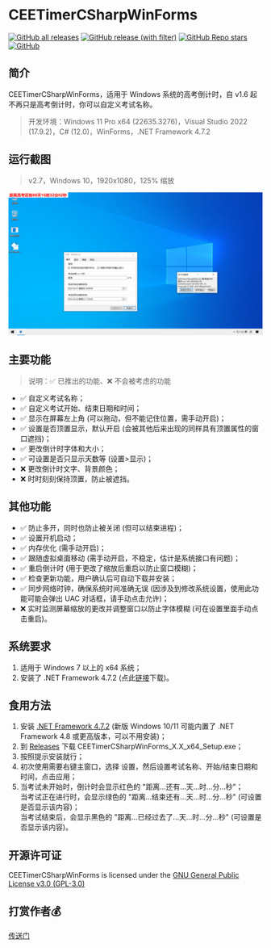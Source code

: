 # CEETimerCSharpWinForms
[![GitHub all releases](https://img.shields.io/github/downloads/WangHaonie/CEETimerCSharpWinForms/total?logo=github&label=%E4%B8%8B%E8%BD%BD%E9%87%8F&color=%23DC67A5)](#) [![GitHub release (with filter)](https://img.shields.io/github/v/release/WangHaonie/CEETimerCSharpWinForms?logo=github&label=%E6%9C%80%E6%96%B0%E7%89%88&color=%23178600)](https://github.com/WangHaonie/CEETimerCSharpWinForms/releases/latest/) [![GitHub Repo stars](https://img.shields.io/github/stars/WangHaonie/CEETimerCSharpWinForms?logo=github&label=Stars&color=%23E5B84E)](#) [![GitHub](https://img.shields.io/github/license/WangHaonie/CEETimerCSharpWinForms?logo=github&label=%E8%AE%B8%E5%8F%AF%E8%AF%81&color=%233C9DF8)](https://github.com/WangHaonie/CEETimerCSharpWinForms/blob/main/LICENSE)
## 简介
CEETimerCSharpWinForms，适用于 Windows 系统的高考倒计时，自 v1.6 起不再只是高考倒计时，你可以自定义考试名称。
> 开发环境：Windows 11 Pro x64 (22635.3276)，Visual Studio 2022 (17.9.2)，C# (12.0)，WinForms，.NET Framework 4.7.2
## 运行截图
> v2.7，Windows 10，1920x1080，125% 缩放

![主窗口](./Screenshot.jpg)
## 主要功能
> 说明：✅ 已推出的功能、❌ 不会被考虑的功能

+ ✅ 自定义考试名称；
+ ✅ 自定义考试开始、结束日期和时间；
+ ✅ 显示在屏幕左上角 (可以拖动，但不能记住位置，需手动开启)；
+ ✅ 设置是否顶置显示，默认开启 (会被其他后来出现的同样具有顶置属性的窗口遮挡)；
+ ✅ 更改倒计时字体和大小；
+ ✅ 可设置是否只显示天数等 (设置>显示)；
+ ❌ 更改倒计时文字、背景颜色；
+ ❌ 时时刻刻保持顶置，防止被遮挡。
## 其他功能
+ ✅ 防止多开，同时也防止被关闭 (但可以结束进程)；
+ ✅ 设置开机启动；
+ ✅ 内存优化 (需手动开启)；
+ ✅ 跟随虚拟桌面移动 (需手动开启，不稳定，估计是系统接口有问题)；
+ ✅ 重启倒计时 (用于更改了缩放后重启以防止窗口模糊)；
+ ✅ 检查更新功能，用户确认后可自动下载并安装；
+ ✅ 同步网络时钟，确保系统时间准确无误 (因涉及到修改系统设置，使用此功能可能会弹出 UAC 对话框，请手动点击允许)；
+ ❌ 实时监测屏幕缩放的更改并调整窗口以防止字体模糊 (可在设置里面手动点击重启)。

## 系统要求
1. 适用于 Windows 7 以上的 x64 系统；
2. 安装了 .NET Framework 4.7.2 (点此[链接](https://dotnet.microsoft.com/zh-cn/download/dotnet-framework/thank-you/net472-offline-installer)下载)。
## 食用方法
1. 安装 [.NET Framework 4.7.2](https://dotnet.microsoft.com/zh-cn/download/dotnet-framework/thank-you/net472-offline-installer) (新版 Windows 10/11 可能内置了 .NET Framework 4.8 或更高版本，可以不用安装)；
2. 到 [Releases](https://github.com/WangHaonie/CEETimerCSharpWinForms/releases/latest) 下载 CEETimerCSharpWinForms_X.X_x64_Setup.exe；
3. 按照提示安装就行；
4. 初次使用需要右键主窗口，选择 设置，然后设置考试名称、开始/结束日期和时间，点击应用；
5. 当考试未开始时，倒计时会显示红色的 "距离...还有...天...时...分...秒"；<br>
当考试正在进行时，会显示绿色的 "距离...结束还有...天...时...分...秒" (可设置是否显示该内容)；<br>
当考试结束后，会显示黑色的 "距离...已经过去了...天...时...分...秒" (可设置是否显示该内容)。<br>
## 开源许可证
CEETimerCSharpWinForms is licensed under the [GNU General Public License v3.0 (GPL-3.0)](https://github.com/WangHaonie/CEETimerCSharpWinForms?tab=GPL-3.0-1-ov-file#GPL-3.0-1-ov-file)
## 打赏作者💰
[传送门](https://wanghaonie.github.io/reward/)


